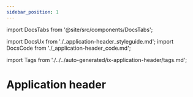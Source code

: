 ```yaml
---
sidebar_position: 1
---
```

import DocsTabs from '@site/src/components/DocsTabs';

import DocsUx from './\_application-header_styleguide.md';
import DocsCode from './\_application-header_code.md';

import Tags from './../../auto-generated/ix-application-header/tags.md';

# Application header

<Tags />

<DocsTabs styleguide={DocsUx} code={DocsCode} />
